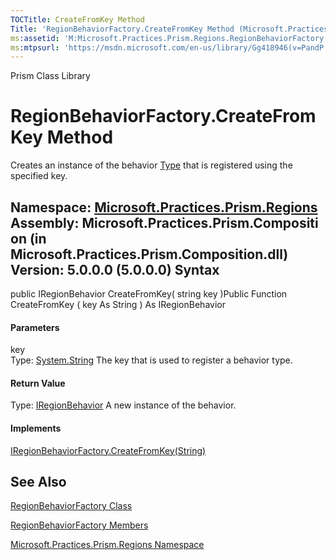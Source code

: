 ```yaml
---
TOCTitle: CreateFromKey Method
Title: 'RegionBehaviorFactory.CreateFromKey Method (Microsoft.Practices.Prism.Regions)'
ms:assetid: 'M:Microsoft.Practices.Prism.Regions.RegionBehaviorFactory.CreateFromKey(System.String)'
ms:mtpsurl: 'https://msdn.microsoft.com/en-us/library/Gg418946(v=PandP.50)'
---
```


Prism Class Library

RegionBehaviorFactory.CreateFromKey Method
==============================================

Creates an instance of the behavior [Type](http://msdn2.microsoft.com/en-us/library/42892f65) that is registered using the specified key.

**Namespace:** [Microsoft.Practices.Prism.Regions](https://msdn.microsoft.com/n:microsoft.practices.prism.regions)
**Assembly:** Microsoft.Practices.Prism.Composition (in Microsoft.Practices.Prism.Composition.dll) Version: 5.0.0.0 (5.0.0.0)
Syntax
------

<span id="syntaxToggle"></span>public IRegionBehavior CreateFromKey( string key )Public Function CreateFromKey ( key As String ) As IRegionBehavior
#### Parameters

key  
Type: [System.String](http://msdn2.microsoft.com/en-us/library/s1wwdcbf)
The key that is used to register a behavior type.

#### Return Value

Type: [IRegionBehavior](https://msdn.microsoft.com/t:microsoft.practices.prism.regions.iregionbehavior)
A new instance of the behavior.
#### Implements

[IRegionBehaviorFactory.CreateFromKey(String)](https://msdn.microsoft.com/m:microsoft.practices.prism.regions.iregionbehaviorfactory.createfromkey(system.string))

See Also
--------


[RegionBehaviorFactory Class](https://msdn.microsoft.com/t:microsoft.practices.prism.regions.regionbehaviorfactory)

[RegionBehaviorFactory Members](https://msdn.microsoft.com/allmembers.t:microsoft.practices.prism.regions.regionbehaviorfactory)

[Microsoft.Practices.Prism.Regions Namespace](https://msdn.microsoft.com/n:microsoft.practices.prism.regions)
